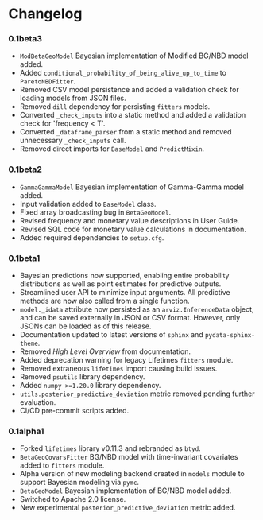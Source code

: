 # Changelog

### 0.1beta3
- `ModBetaGeoModel` Bayesian implementation of Modified BG/NBD model added.
- Added `conditional_probability_of_being_alive_up_to_time` to `ParetoNBDFitter`.
- Removed CSV model persistence and added a validation check for loading models from JSON files.
- Removed `dill` dependency for persisting `fitters` models.
- Converted `_check_inputs` into a static method and added a validation check for 'frequency < T'.
- Converted `_dataframe_parser` from a static method and removed unnecessary `_check_inputs` call.
- Removed direct imports for `BaseModel` and `PredictMixin`.


### 0.1beta2
- `GammaGammaModel` Bayesian implementation of Gamma-Gamma model added.
- Input validation added to `BaseModel` class.
- Fixed array broadcasting bug in `BetaGeoModel`.
- Revised frequency and monetary value descriptions in User Guide.
- Revised SQL code for monetary value calculations in documentation.
- Added required dependencies to `setup.cfg`.

### 0.1beta1
- Bayesian predictions now supported, enabling entire probability distributions as well as point estimates for predictive outputs.
- Streamlined user API to minimize input arguments. All predictive methods are now also called from a single function.
- `model._idata` attribute now persisted as an `arviz.InferenceData` object, and can be saved externally in JSON or CSV format. However, only JSONs can be loaded as of this release.
- Documentation updated to latest versions of `sphinx` and `pydata-sphinx-theme`.
- Removed *High Level Overview* from documentation.
- Added deprecation warning for legacy Lifetimes `fitters` module.
- Removed extraneous `lifetimes` import causing build issues.
- Removed `psutils` library dependency.
- Added `numpy >=1.20.0` library dependency.
- `utils.posterior_predictive_deviation` metric removed pending further evaluation.
- CI/CD pre-commit scripts added.

### 0.1alpha1
 - Forked `lifetimes` library v0.11.3 and rebranded as `btyd`.
 - `BetaGeoCovarsFitter` BG/NBD model with time-invariant covariates added to `fitters` module.
 - Alpha version of new modeling backend created in `models` module to support Bayesian modeling via `pymc`.
 - `BetaGeoModel` Bayesian implementation of BG/NBD model added.
 - Switched to Apache 2.0 license.
 - New experimental `posterior_predictive_deviation` metric added.
